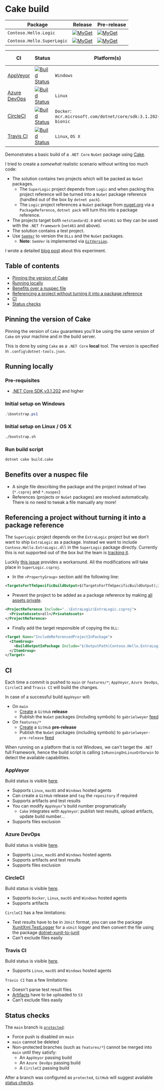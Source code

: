 # Cake build

| Package | Release | Pre-release |
| --- | --- | --- |
| `Contoso.Hello.Logic` | [![MyGet][my-get-logic-r-badge]][my-get-logic-r] | [![MyGet][my-get-logic-pre-badge]][my-get-logic-pre] |
| `Contoso.Hello.SuperLogic` | [![MyGet][my-get-super-r-badge]][my-get-super-r] | [![MyGet][my-get-super-pre-badge]][my-get-super-pre] |

| CI | Status | Platform(s) | Framework(s) | Test Framework(s) |
| --- | --- | --- | --- | --- |
| [AppVeyor](#appveyor) | [![Build Status][app-veyor-shield]][app-veyor] | `Windows` | `netstandard2.0`, `net461` | `netcoreapp3.1.4`, `net461` |
| [Azure DevOps](#azure-devops) | [![Build Status][azure-devops-shield]][azure-devops] | `Linux` | `netstandard2.0` | `netcoreapp3.1.4` |
| [CircleCI](#circleci) | [![Build Status][circle-ci-shield]][circle-ci] | `Docker`: `mcr.microsoft.com/dotnet/core/sdk:3.1.202-bionic` | `netstandard2.0` | `netcoreapp3.1.4` |
| [Travis CI](#travis-ci) | [![Build Status][travis-ci-shield]][travis-ci] | `Linux`, `OS X` | `netstandard2.0` | `netcoreapp3.1.4` |

Demonstrates a basic build of a `.NET Core` `NuGet` package using [Cake][cake].

I tried to create a *somewhat* realistic scenario without writing too much code:

- The solution contains two projects which will be packed as `NuGet` packages.
  - The `SuperLogic` project depends from `Logic` and when packing this project reference will be turned into a `NuGet` package reference (handled out of the box by `dotnet pack`).
  - The `Logic` project references a `NuGet` package from [nuget.org][nuget-org] via a `PackageReference`, `dotnet pack` will turn this into a package reference.
- The projects target both `netstandard2.0` and `net461` so they can be used with the `.NET Framework` (`net461` and above).
- The solution contains a test project.
- Use [`SemVer`][semver] to version the `DLLs` and the `NuGet` packages.
  - **Note**: `SemVer` is implemented via [`GitVersion`][git-version].

I wrote a detailed [blog post][cake-build-post] about this experiment.

## Table of contents

- [Pinning the version of Cake](#pinning-the-version-of-cake)
- [Running locally](#running-locally)
- [Benefits over a nuspec file](#benefits-over-a-nuspec-file)
- [Referencing a project without turning it into a package reference](#referencing-a-project-without-turning-it-into-a-package-reference)
- [CI](#ci)
- [Status checks](#status-checks)

## Pinning the version of Cake

Pinning the version of `Cake` guarantees you'll be using the same version of `Cake` on your machine and in the build server.

This is done by using `Cake` as a `.NET Core` **local** tool. The version is specified in `.config\dotnet-tools.json`.

## Running locally

### Pre-requisites

- [.NET Core SDK v3.1.202][dotnet-sdk] and higher

### Initial setup on Windows

```powershell
.\bootstrap.ps1
```

### Initial setup on Linux / OS X

```bash
./bootstrap.sh
```

### Run build script

```bash
dotnet cake build.cake
```

## Benefits over a nuspec file

- A single file describing the package and the project instead of two (`*.csproj` and `*.nuspec`)
- References (projects or `NuGet` packages) are resolved automatically. There is no need to tweak a file manually any more!

## Referencing a project without turning it into a package reference

The `SuperLogic` project depends on the `ExtraLogic` project but we don't want to ship `ExtraLogic` as a package. Instead we want to include `Contoso.Hello.ExtraLogic.dll` in the `SuperLogic` package directly. Currently this is not supported out of the box but the team is [tracking it][pack-issues].

Luckily [this issue][project-reference-dll-issue] provides a workaround. All the modifications will take place in `SuperLogic.csproj`.

- In the `<PropertyGroup>` section add the following line:

```xml
<TargetsForTfmSpecificBuildOutput>$(TargetsForTfmSpecificBuildOutput);IncludeReferencedProjectInPackage</TargetsForTfmSpecificBuildOutput>
```

- Prevent the project to be added as a package reference by making [all assets private][private-assets].

```xml
<ProjectReference Include="..\ExtraLogic\ExtraLogic.csproj">
  <PrivateAssets>all</PrivateAssets>
</ProjectReference>
```

- Finally add the target responsible of copying the `DLL`:

```xml
<Target Name="IncludeReferencedProjectInPackage">
  <ItemGroup>
    <BuildOutputInPackage Include="$(OutputPath)Contoso.Hello.ExtraLogic.dll" />
  </ItemGroup>
</Target>
```

## CI

Each time a commit is pushed to `main` or `features/*`; `AppVeyor`, `Azure DevOps`, `CircleCI` and `Travis CI` will build the changes.

In case of a successful build `AppVeyor` will:

- On `main`
  - [Create][github-release] a `GitHub` **release**
  - Publish the `NuGet` packages (including symbols) to `gabrielweyer` [feed][my-get-gabrielweyer-feed]
- On `features/*`
  - [Create][github-release] a `GitHub` **pre-release**
  - Publish the `NuGet` packages (including symbols) to `gabrielweyer-pre-release` [feed][my-get-gabrielweyer-pre-release-feed]

When running on a platform that is not Windows, we can't target the `.NET` full Framework, hence the build script is calling `IsRunningOnLinuxOrDarwin` to detect the available capabilities.

### AppVeyor

Build status is visible [here][app-veyor].

- Supports `Linux`, `macOS` and `Windows` hosted agents
- Can create a `GitHub` release and `tag` the `repository` if required
- Supports artifacts and test results
- You can modify `AppVeyor`'s build number programatically
  - `Cake` integrates with `AppVeyor`: publish test results, upload artifacts, update build number...
- Supports files exclusion

### Azure DevOps

Build status is visible [here][azure-devops].

- Supports `Linux`, `macOS` and `Windows` hosted agents
- Supports artifacts and test results
- Supports files exclusion

### CircleCI

Build status is visible [here][circle-ci].

- Supports `Docker`, `Linux`, `macOS` and `Windows` hosted agents
- Supports artifacts

`CircleCI` has a few limitations:

- Test results have to be in `JUnit` format, you can use the package [XunitXml.TestLogger][xunit-xml-test-logger] for a `xUnit` logger and then convert the file using the package [dotnet-xunit-to-junit][xunit-to-junit]
- Can't exclude files easily

### Travis CI

Build status is visible [here][travis-ci].

- Supports `Linux`, `macOS` and `Windows` hosted agents

`Travis CI` has a few limitations:

- Doesn't parse test result files
- [Artifacts][travis-artifacts] have to be uploaded to `S3`
- Can't exclude files easily

## Status checks

The `main` branch is [`protected`][github-protected-branch]:

- Force push is disabled on `main`
- `main` cannot be deleted
- Non-protected branches (such as `features/*`) cannot be merged into `main` until they satisfy:
  - An `AppVeyor` passing build
  - An `Azure DevOps` passing build
  - A `CircleCI` passing build

After a branch was configured as `protected`, `GitHub` will suggest available [status checks][github-status-checks].

[cake]: https://cakebuild.net/
[nuget-org]: https://www.nuget.org/
[build-cake]: build.cake
[semver]: https://semver.org/
[git-version]: https://gitversion.readthedocs.io/en/latest/
[pack-issues]: https://github.com/NuGet/Home/issues/6285
[project-reference-dll-issue]: https://github.com/NuGet/Home/issues/3891
[private-assets]: https://docs.microsoft.com/en-us/dotnet/core/tools/csproj#includeassets-excludeassets-and-privateassets
[travis-ci]: https://travis-ci.org/gabrielweyer/cake-build
[travis-ci-shield]: https://travis-ci.org/gabrielweyer/cake-build.svg?branch=main
[travis-artifacts]: https://docs.travis-ci.com/user/uploading-artifacts/
[app-veyor]: https://ci.appveyor.com/project/GabrielWeyer/cake-build
[app-veyor-shield]: https://ci.appveyor.com/api/projects/status/github/gabrielweyer/cake-build?branch=main&svg=true
[my-get-gabrielweyer-feed]: https://www.myget.org/feed/Packages/gabrielweyer
[my-get-gabrielweyer-pre-release-feed]: https://www.myget.org/feed/Packages/gabrielweyer-pre-release
[github-release]: https://github.com/gabrielweyer/cake-build/releases
[my-get-logic-r-badge]: https://img.shields.io/myget/gabrielweyer/v/Contoso.Hello.Logic.svg?label=MyGet
[my-get-logic-r]: https://www.myget.org/feed/gabrielweyer/package/nuget/Contoso.Hello.Logic
[my-get-logic-pre-badge]: https://img.shields.io/myget/gabrielweyer-pre-release/v/Contoso.Hello.Logic.svg?label=MyGet
[my-get-logic-pre]: https://www.myget.org/feed/gabrielweyer-pre-release/package/nuget/Contoso.Hello.Logic
[my-get-super-r-badge]: https://img.shields.io/myget/gabrielweyer/v/Contoso.Hello.SuperLogic.svg?label=MyGet
[my-get-super-r]: https://www.myget.org/feed/gabrielweyer/package/nuget/Contoso.Hello.SuperLogic
[my-get-super-pre-badge]: https://img.shields.io/myget/gabrielweyer-pre-release/v/Contoso.Hello.SuperLogic.svg?label=MyGet
[my-get-super-pre]: https://www.myget.org/feed/gabrielweyer-pre-release/package/nuget/Contoso.Hello.SuperLogic
[github-protected-branch]: https://help.github.com/articles/configuring-protected-branches/
[github-status-checks]: https://help.github.com/articles/enabling-required-status-checks/
[circle-ci]: https://circleci.com/gh/gabrielweyer/cake-build
[circle-ci-shield]: https://circleci.com/gh/gabrielweyer/cake-build/tree/main.svg?style=shield
[xunit-to-junit]: https://www.nuget.org/packages/dotnet-xunit-to-junit/
[dotnet-sdk]: https://dotnet.microsoft.com/download
[azure-devops-shield]: https://dev.azure.com/gabrielweyer/cake-build/_apis/build/status/Cake?branchName=main
[azure-devops]: https://dev.azure.com/gabrielweyer/cake-build/_build/latest?definitionId=12?branchName=main
[cake-build-post]: https://gabrielweyer.github.io/2018/04/22/cake-build/
[xunit-xml-test-logger]: https://www.nuget.org/packages/XunitXml.TestLogger/
